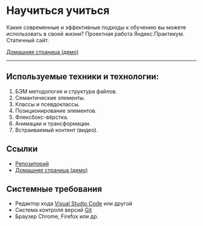 # Научиться учиться
Какие современные и эффективные подходы к обучению вы можете использовать в своей жизни?
Проектная работа Яндекс.Практикум. Статичный сайт.  

[Домашняя страница (демо)](https://losbojos.github.io/how-to-learn/)  

------
## Используемые техники и технологии:
1. БЭМ методология и структура файлов.
2. Семантические элементы.
3. Классы и псевдоклассы.
4. Позиционирование элементов.
5. Флексбокс-вёрстка.
6. Анимации и трансформации.
7. Встраиваемый контент (видео).

## Ссылки
* [Репозиторий](https://github.com/losbojos/how-to-learn)
* [Домашняя страница (демо)](https://losbojos.github.io/how-to-learn/)  

## Системные требования
* Редактор кода [Visual Studio Code](https://code.visualstudio.com) или другой
* Система контроля версий [Git](https://git-scm.com/downloads)
* Браузер Chrome, Firefox или др.
  
